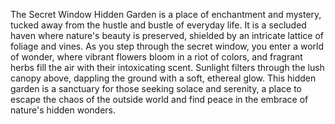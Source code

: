 The Secret Window Hidden Garden is a place of enchantment and mystery, tucked away from the hustle and bustle of everyday life. It is a secluded haven where nature's beauty is preserved, shielded by an intricate lattice of foliage and vines. As you step through the secret window, you enter a world of wonder, where vibrant flowers bloom in a riot of colors, and fragrant herbs fill the air with their intoxicating scent. Sunlight filters through the lush canopy above, dappling the ground with a soft, ethereal glow. This hidden garden is a sanctuary for those seeking solace and serenity, a place to escape the chaos of the outside world and find peace in the embrace of nature's hidden wonders.
